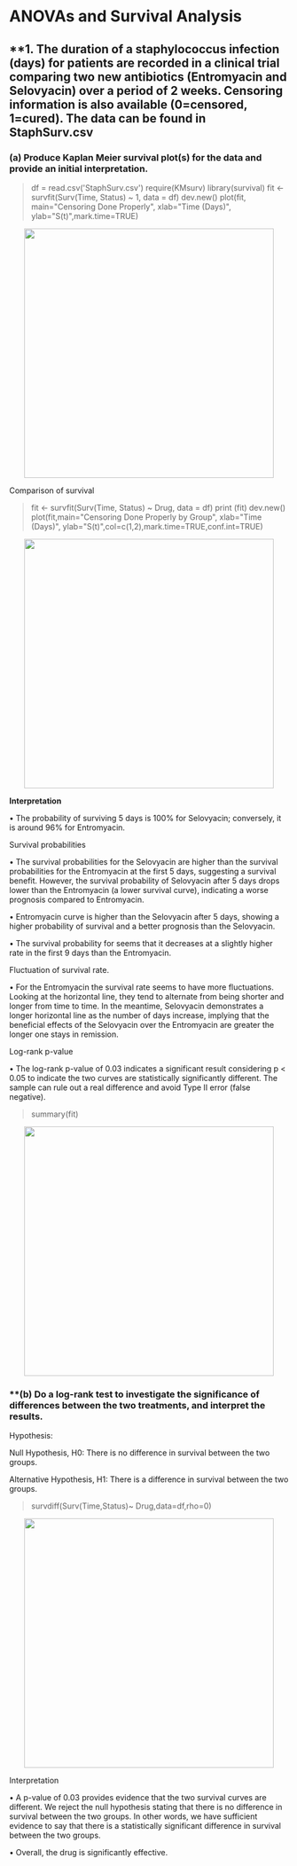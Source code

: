 # **ANOVAs and Survival Analysis**

## **1. The duration of a staphylococcus infection (days) for patients are recorded in a clinical trial comparing two new antibiotics (Entromyacin and Selovyacin) over a period of 2 weeks. Censoring information is also available (0=censored, 1=cured). The data can be found in StaphSurv.csv

### **(a) Produce Kaplan Meier survival plot(s) for the data and provide an initial interpretation.**

> df = read.csv('StaphSurv.csv')
> require(KMsurv)
> library(survival)
> fit <- survfit(Surv(Time, Status) ~ 1, data = df) 
> dev.new()
> plot(fit, main="Censoring Done Properly", xlab="Time (Days)", ylab="S(t)",mark.time=TRUE)

<p align="center">
  <img src="https://user-images.githubusercontent.com/77920592/188308261-fc2ee3b0-6c59-4e11-ba36-866759af9fac.png" width = "450">
</p>

Comparison of survival

> fit <- survfit(Surv(Time, Status) ~ Drug, data = df)
> print (fit)
> dev.new()
> plot(fit,main="Censoring Done Properly by Group", xlab="Time (Days)", ylab="S(t)",col=c(1,2),mark.time=TRUE,conf.int=TRUE)

<p align="center">
  <img src="https://user-images.githubusercontent.com/77920592/188308285-e00b21ac-2345-4629-9103-d395873c92bc.png" width = "450">
</p>

**Interpretation**

• The probability of surviving 5 days is 100% for Selovyacin; conversely, it is around 96% for Entromyacin.

Survival probabilities

• The survival probabilities for the Selovyacin are higher than the survival probabilities for the Entromyacin at the first 5 days, suggesting a survival benefit. However, the survival probability of Selovyacin after 5 days drops lower than the Entromyacin (a lower survival curve), indicating a worse prognosis compared to Entromyacin.

• Entromyacin curve is higher than the Selovyacin after 5 days, showing a higher probability of survival and a better prognosis than the Selovyacin.

• The survival probability for seems that it decreases at a slightly higher rate in the first 9 days than the Entromyacin. 

Fluctuation of survival rate.

• For the Entromyacin the survival rate seems to have more fluctuations. Looking at the horizontal line, they tend to alternate from being shorter and longer from time to time. In the meantime, Selovyacin demonstrates a longer horizontal line as the number of days increase, implying that the beneficial effects of the Selovyacin over the Entromyacin are greater the longer one stays in remission.

Log-rank p-value

• The log-rank p-value of 0.03 indicates a significant result considering p < 0.05 to indicate the two curves are statistically significantly different. The sample can rule out a real difference and avoid Type II error (false negative). 

> summary(fit)

<p align="center">
  <img src="https://user-images.githubusercontent.com/77920592/188308366-ca90384a-f734-489e-ae9b-59211ae5f421.png" width = "450">
</p>

### **(b) Do a log-rank test to investigate the significance of differences between the two treatments, and interpret the results.

Hypothesis:

Null Hypothesis, H0: There is no difference in survival between the two groups.

Alternative Hypothesis, H1: There is a difference in survival between the two groups.

> survdiff(Surv(Time,Status)~ Drug,data=df,rho=0)

<p align="center">
  <img src="https://user-images.githubusercontent.com/77920592/188308397-e412ce79-e400-4c80-88ef-f86667c94d74.png" width = "450">
</p>

Interpretation

• A p-value of 0.03 provides evidence that the two survival curves are different. We reject the null hypothesis stating that there is no difference in survival between the two groups. In other words, we have sufficient evidence to say that there is a statistically significant difference in survival between the two groups.

• Overall, the drug is significantly effective.
